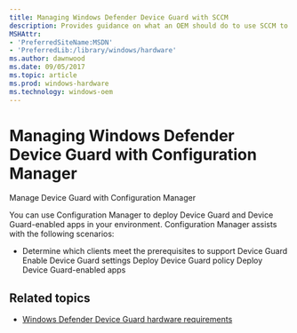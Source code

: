 ```yaml
---
title: Managing Windows Defender Device Guard with SCCM
description: Provides guidance on what an OEM should do to use SCCM to manage WDDG
MSHAttr:
- 'PreferredSiteName:MSDN'
- 'PreferredLib:/library/windows/hardware'
ms.author: dawnwood
ms.date: 09/05/2017
ms.topic: article
ms.prod: windows-hardware
ms.technology: windows-oem
---
```


# Managing Windows Defender Device Guard with Configuration Manager
Manage Device Guard with Configuration Manager

You can use Configuration Manager to deploy Device Guard and Device Guard-enabled apps in your environment. Configuration Manager assists with the following scenarios:

- Determine which clients meet the prerequisites to support Device Guard
Enable Device Guard settings
Deploy Device Guard policy
Deploy Device Guard-enabled apps



## Related topics
- [Windows Defender Device Guard hardware requirements](OEM-device-guard.md)
